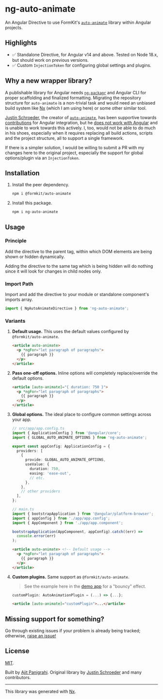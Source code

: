 # ng-auto-animate

An Angular Directive to use FormKit's [`auto-animate`](https://auto-animate.formkit.com) library within Angular projects.

## Highlights

- ✅ Standalone Directive, for Angular v14 and above. Tested on Node 18.x, but should work on previous versions.
- ✅ Custom `InjectionToken` for configuring global settings and plugins.

## Why a new wrapper library?

A publishable library for Angular needs [`ng-packagr`](https://github.com/ng-packagr/ng-packagr) and Angular CLI for proper scaffolding and finalized formatting. Migrating the repository structure for `auto-animate` is a non-trivial task and would need an unbiased build system like [Nx](https://nx.dev) (which I am using here) or some other similar tool.

[Justin Schroeder](https://github.com/justin-schroeder), the creator of [`auto-animate`](https://auto-animate.formkit.com), has been supportive towards [contributions](https://github.com/formkit/auto-animate/pull/38) for Angular integration, but he [does not work with Angular](https://github.com/formkit/auto-animate/issues/72#issuecomment-1222732238) and is unable to work towards this actively. I, too, would not be able to do much in his shoes, especially when it requires replacing all build actions, scripts and the project structure, all to support a single framework.

If there is a simpler solution, I would be willing to submit a PR with my changes here to the original project, especially the support for global options/plugin via an `InjectionToken`.

## Installation

1. Install the peer dependency.

    ```bash
    npm i @formkit/auto-animate
    ```

1. Install this package.

    ```bash
    npm i ng-auto-animate
    ```

## Usage

### Principle

Add the directive to the parent tag, within which DOM elements are being shown or hidden dynamically.

Adding the directive to the same tag which is being hidden will do nothing since it will look for changes in child nodes only.

### Import Path

Import and add the directive to your module or standalone component's imports array.
```ts
import { NgAutoAnimateDirective } from 'ng-auto-animate'; 
```

### Variants

1. **Default usage.** This uses the default values configured by `@formkit/auto-animate`.

    ```html
    <article auto-animate>
      <p *ngFor="let paragraph of paragraphs">
        {{ paragraph }}
      </p>
    </article>
    ```

1. **Pass one-off options.** Inline options will completely replace/override the default options.

    ```html
    <article [auto-animate]="{ duration: 750 }">
      <p *ngFor="let paragraph of paragraphs">
        {{ paragraph }}
      </p>
    </article>
    ```

1. **Global options.** The ideal place to configure common settings across your app.

    ```ts
    // src/app/app.config.ts
    import { ApplicationConfig } from '@angular/core';
    import { GLOBAL_AUTO_ANIMATE_OPTIONS } from 'ng-auto-animate';

    export const appConfig: ApplicationConfig = {
      providers: [
        {
          provide: GLOBAL_AUTO_ANIMATE_OPTIONS,
          useValue: {
            duration: 750,
            easing: 'ease-out',
            // etc.
          },
        },
        // other providers
      ],
    };

    // main.ts
    import { bootstrapApplication } from '@angular/platform-browser';
    import { appConfig } from './app/app.config';
    import { AppComponent } from './app/app.component';

    bootstrapApplication(AppComponent, appConfig).catch((err) =>
      console.error(err)
    );
    ```

    ```html
    <article auto-animate> <!-- Default usage -->
      <p *ngFor="let paragraph of paragraphs">
        {{ paragraph }}
      </p>
    </article>
    ```

1. **Custom plugins.** Same support as `@formkit/auto-animate`.
    > See the example here in the [demo app](https://github.com/ajitzero/ng-auto-animate/blob/0f305d97a9a30ab715b1c41304572519f0d27894/apps/demo/src/app/app.component.ts#L68) for a "bouncy" effect.

    ```ts
    customPlugin: AutoAnimationPlugin = (...) => {...};
    ```

    ```html
    <article [auto-animate]="customPlugin">...</article>
    ```

## Missing support for something?

Go through existing issues if your problem is already being tracked; otherwise, [raise an issue!](https://github.com/ajitzero/ng-auto-animate/issues/new/choose)

## License

[MIT](https://github.com/ajitzero/ng-auto-animate/blob/main/LICENSE).

Built by [Ajit Panigrahi](https://github.com/ajitzero). Original library by [Justin Schroeder](https://github.com/justin-schroeder) and many contributors.

---

This library was generated with [Nx](https://nx.dev).
